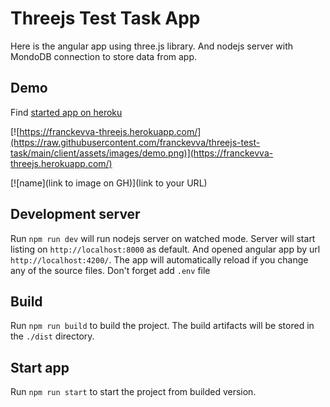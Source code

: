 # Threejs Test Task App

Here is the angular app using three.js library. 
And nodejs server with MondoDB connection to store data from app.

## Demo
Find [started app on heroku](https://franckevva-threejs.herokuapp.com/)

[![https://franckevva-threejs.herokuapp.com/](https://raw.githubusercontent.com/franckevva/threejs-test-task/main/client/assets/images/demo.png)](https://franckevva-threejs.herokuapp.com/)

[![name](link to image on GH)](link to your URL)

## Development server
Run `npm run dev` will run nodejs server on watched mode. Server will start listing on `http://localhost:8000` as default. And opened angular app by url `http://localhost:4200/`. The app will automatically reload if you change any of the source files.
Don't forget add `.env` file


## Build
Run `npm run build` to build the project. The build artifacts will be stored in the `./dist` directory.


## Start app
Run `npm run start` to start the project from builded version.
